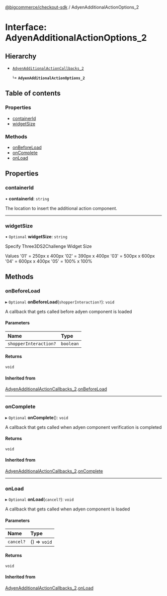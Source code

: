 [@bigcommerce/checkout-sdk](../README.md) / AdyenAdditionalActionOptions_2

# Interface: AdyenAdditionalActionOptions\_2

## Hierarchy

- [`AdyenAdditionalActionCallbacks_2`](AdyenAdditionalActionCallbacks_2.md)

  ↳ **`AdyenAdditionalActionOptions_2`**

## Table of contents

### Properties

- [containerId](AdyenAdditionalActionOptions_2.md#containerid)
- [widgetSize](AdyenAdditionalActionOptions_2.md#widgetsize)

### Methods

- [onBeforeLoad](AdyenAdditionalActionOptions_2.md#onbeforeload)
- [onComplete](AdyenAdditionalActionOptions_2.md#oncomplete)
- [onLoad](AdyenAdditionalActionOptions_2.md#onload)

## Properties

### containerId

• **containerId**: `string`

The location to insert the additional action component.

___

### widgetSize

• `Optional` **widgetSize**: `string`

Specify Three3DS2Challenge Widget Size

Values
'01' = 250px x 400px
'02' = 390px x 400px
'03' = 500px x 600px
'04' = 600px x 400px
'05' = 100% x 100%

## Methods

### onBeforeLoad

▸ `Optional` **onBeforeLoad**(`shopperInteraction?`): `void`

A callback that gets called before adyen component is loaded

#### Parameters

| Name | Type |
| :------ | :------ |
| `shopperInteraction?` | `boolean` |

#### Returns

`void`

#### Inherited from

[AdyenAdditionalActionCallbacks_2](AdyenAdditionalActionCallbacks_2.md).[onBeforeLoad](AdyenAdditionalActionCallbacks_2.md#onbeforeload)

___

### onComplete

▸ `Optional` **onComplete**(): `void`

A callback that gets called when adyen component verification
is completed

#### Returns

`void`

#### Inherited from

[AdyenAdditionalActionCallbacks_2](AdyenAdditionalActionCallbacks_2.md).[onComplete](AdyenAdditionalActionCallbacks_2.md#oncomplete)

___

### onLoad

▸ `Optional` **onLoad**(`cancel?`): `void`

A callback that gets called when adyen component is loaded

#### Parameters

| Name | Type |
| :------ | :------ |
| `cancel?` | () => `void` |

#### Returns

`void`

#### Inherited from

[AdyenAdditionalActionCallbacks_2](AdyenAdditionalActionCallbacks_2.md).[onLoad](AdyenAdditionalActionCallbacks_2.md#onload)
